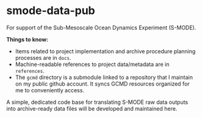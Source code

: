 # smode-data-pub

For support of the Sub-Mesoscale Ocean Dynamics Experiment (S-MODE).

**Things to know:**

* Items related to project implementation and archive procedure planning processes are in `docs`.
* Machine-readable references to project data/metadata are in `references`.
* The `gcmd` directory is a submodule linked to a repository that I maintain on my public github account. It syncs GCMD resources organized for me to conveniently access.

A simple, dedicated code base for translating S-MODE raw data outputs into archive-ready data files will be developed and maintained here.
